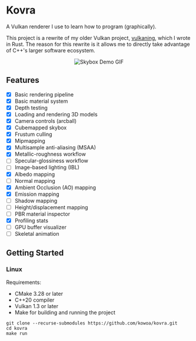 # Kovra

A Vulkan renderer I use to learn how to program (graphically).

This project is a rewrite of my older Vulkan project, [vulkaning](https://github.com/kowoa/vulkaning), which I wrote in Rust.
The reason for this rewrite is it allows me to directly take advantage of C++'s larger software ecosystem.

<div align="center">
    <img src="skybox.gif" alt="Skybox Demo GIF"/>
</div>

## Features

- [x] Basic rendering pipeline
- [x] Basic material system
- [x] Depth testing
- [x] Loading and rendering 3D models
- [x] Camera controls (arcball)
- [x] Cubemapped skybox
- [x] Frustum culling
- [x] Mipmapping
- [x] Multisample anti-aliasing (MSAA)
- [x] Metallic-roughness workflow
- [ ] Specular-glossiness workflow
- [ ] Image-based lighting (IBL)
- [x] Albedo mapping
- [ ] Normal mapping
- [x] Ambient Occlusion (AO) mapping
- [x] Emission mapping
- [ ] Shadow mapping
- [ ] Height/displacement mapping
- [ ] PBR material inspector
- [x] Profiling stats
- [ ] GPU buffer visualizer
- [ ] Skeletal animation

## Getting Started

### Linux

Requirements:

- CMake 3.28 or later
- C++20 compiler
- Vulkan 1.3 or later
- Make for building and running the project

```shell
git clone --recurse-submodules https://github.com/kowoa/kovra.git
cd kovra
make run
```
